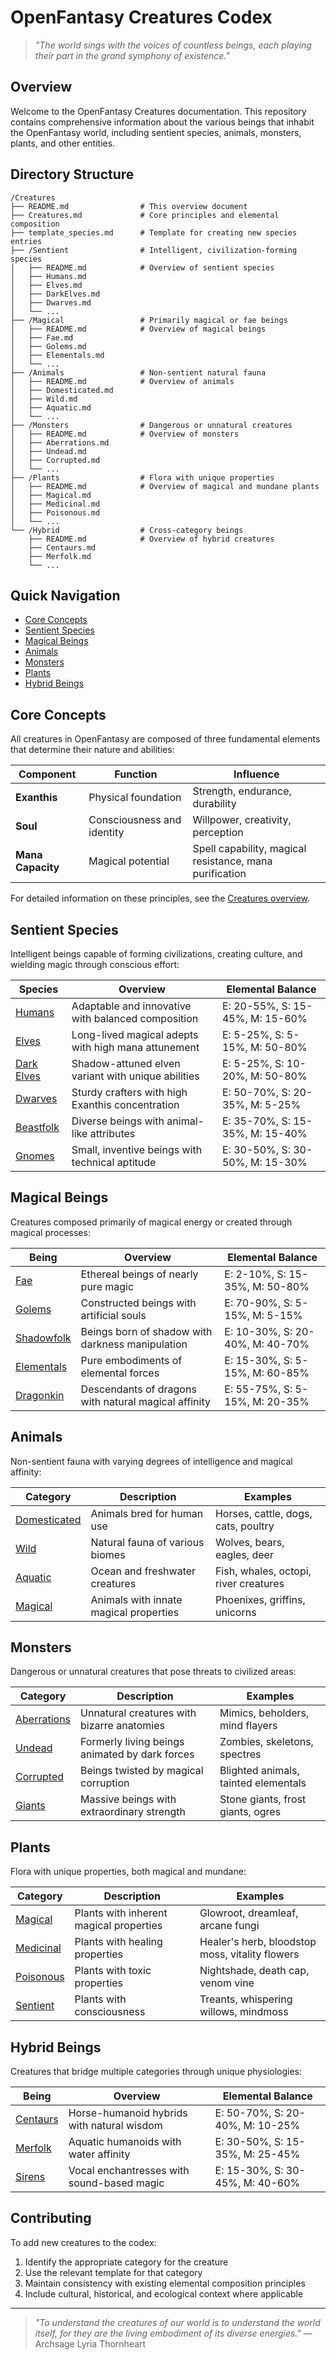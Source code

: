 # OpenFantasy Creatures Codex

> *"The world sings with the voices of countless beings, each playing their part in the grand symphony of existence."*

## Overview

Welcome to the OpenFantasy Creatures documentation. This repository contains comprehensive information about the various beings that inhabit the OpenFantasy world, including sentient species, animals, monsters, plants, and other entities.

## Directory Structure

```
/Creatures
├── README.md                # This overview document
├── Creatures.md             # Core principles and elemental composition
├── template_species.md      # Template for creating new species entries
├── /Sentient                # Intelligent, civilization-forming species
│   ├── README.md            # Overview of sentient species
│   ├── Humans.md
│   ├── Elves.md
│   ├── DarkElves.md
│   ├── Dwarves.md
│   └── ...
├── /Magical                 # Primarily magical or fae beings
│   ├── README.md            # Overview of magical beings
│   ├── Fae.md
│   ├── Golems.md
│   ├── Elementals.md
│   └── ...
├── /Animals                 # Non-sentient natural fauna
│   ├── README.md            # Overview of animals
│   ├── Domesticated.md
│   ├── Wild.md
│   ├── Aquatic.md
│   └── ...
├── /Monsters                # Dangerous or unnatural creatures
│   ├── README.md            # Overview of monsters
│   ├── Aberrations.md
│   ├── Undead.md
│   ├── Corrupted.md
│   └── ...
├── /Plants                  # Flora with unique properties
│   ├── README.md            # Overview of magical and mundane plants
│   ├── Magical.md
│   ├── Medicinal.md
│   ├── Poisonous.md
│   └── ...
└── /Hybrid                  # Cross-category beings
    ├── README.md            # Overview of hybrid creatures
    ├── Centaurs.md
    ├── Merfolk.md
    └── ...
```

## Quick Navigation

- [Core Concepts](#core-concepts)
- [Sentient Species](#sentient-species)
- [Magical Beings](#magical-beings) 
- [Animals](#animals)
- [Monsters](#monsters)
- [Plants](#plants)
- [Hybrid Beings](#hybrid-beings)

## Core Concepts

All creatures in OpenFantasy are composed of three fundamental elements that determine their nature and abilities:

| Component | Function | Influence |
|-----------|----------|-----------|
| **Exanthis** | Physical foundation | Strength, endurance, durability |
| **Soul** | Consciousness and identity | Willpower, creativity, perception |
| **Mana Capacity** | Magical potential | Spell capability, magical resistance, mana purification |

For detailed information on these principles, see the [Creatures overview](/codex/Creatures/Creatures.md).

## Sentient Species

Intelligent beings capable of forming civilizations, creating culture, and wielding magic through conscious effort:

| Species | Overview | Elemental Balance |
|---------|----------|-------------------|
| [Humans](/codex/Creatures/Sentient/Humans.md) | Adaptable and innovative with balanced composition | E: 20-55%, S: 15-45%, M: 15-60% |
| [Elves](/codex/Creatures/Sentient/Elves.md) | Long-lived magical adepts with high mana attunement | E: 5-25%, S: 5-15%, M: 50-80% |
| [Dark Elves](/codex/Creatures/Sentient/DarkElves.md) | Shadow-attuned elven variant with unique abilities | E: 5-25%, S: 10-20%, M: 50-80% |
| [Dwarves](/codex/Creatures/Sentient/Dwarves.md) | Sturdy crafters with high Exanthis concentration | E: 50-70%, S: 20-35%, M: 5-25% |
| [Beastfolk](/codex/Creatures/Sentient/Beastfolk.md) | Diverse beings with animal-like attributes | E: 35-70%, S: 15-35%, M: 15-40% |
| [Gnomes](/codex/Creatures/Sentient/Gnomes.md) | Small, inventive beings with technical aptitude | E: 30-50%, S: 30-50%, M: 15-30% |

## Magical Beings

Creatures composed primarily of magical energy or created through magical processes:

| Being | Overview | Elemental Balance |
|-------|----------|-------------------|
| [Fae](/codex/Creatures/Magical/Fae.md) | Ethereal beings of nearly pure magic | E: 2-10%, S: 15-35%, M: 50-80% |
| [Golems](/codex/Creatures/Magical/Golems.md) | Constructed beings with artificial souls | E: 70-90%, S: 5-15%, M: 5-15% |
| [Shadowfolk](/codex/Creatures/Magical/Shadowfolk.md) | Beings born of shadow with darkness manipulation | E: 10-30%, S: 20-40%, M: 40-70% |
| [Elementals](/codex/Creatures/Magical/Elementals.md) | Pure embodiments of elemental forces | E: 15-30%, S: 5-15%, M: 60-85% |
| [Dragonkin](/codex/Creatures/Magical/Dragonkin.md) | Descendants of dragons with natural magical affinity | E: 55-75%, S: 5-15%, M: 20-35% |

## Animals

Non-sentient fauna with varying degrees of intelligence and magical affinity:

| Category | Description | Examples |
|----------|-------------|----------|
| [Domesticated](/codex/Creatures/Animals/Domesticated.md) | Animals bred for human use | Horses, cattle, dogs, cats, poultry |
| [Wild](/codex/Creatures/Animals/Wild.md) | Natural fauna of various biomes | Wolves, bears, eagles, deer |
| [Aquatic](/codex/Creatures/Animals/Aquatic.md) | Ocean and freshwater creatures | Fish, whales, octopi, river creatures |
| [Magical](/codex/Creatures/Animals/Magical.md) | Animals with innate magical properties | Phoenixes, griffins, unicorns |

## Monsters

Dangerous or unnatural creatures that pose threats to civilized areas:

| Category | Description | Examples |
|----------|-------------|----------|
| [Aberrations](/codex/Creatures/Monsters/Aberrations.md) | Unnatural creatures with bizarre anatomies | Mimics, beholders, mind flayers |
| [Undead](/codex/Creatures/Monsters/Undead.md) | Formerly living beings animated by dark forces | Zombies, skeletons, spectres |
| [Corrupted](/codex/Creatures/Monsters/Corrupted.md) | Beings twisted by magical corruption | Blighted animals, tainted elementals |
| [Giants](/codex/Creatures/Monsters/Giants.md) | Massive beings with extraordinary strength | Stone giants, frost giants, ogres |

## Plants

Flora with unique properties, both magical and mundane:

| Category | Description | Examples |
|----------|-------------|----------|
| [Magical](/codex/Creatures/Plants/Magical.md) | Plants with inherent magical properties | Glowroot, dreamleaf, arcane fungi |
| [Medicinal](/codex/Creatures/Plants/Medicinal.md) | Plants with healing properties | Healer's herb, bloodstop moss, vitality flowers |
| [Poisonous](/codex/Creatures/Plants/Poisonous.md) | Plants with toxic properties | Nightshade, death cap, venom vine |
| [Sentient](/codex/Creatures/Plants/Sentient.md) | Plants with consciousness | Treants, whispering willows, mindmoss |

## Hybrid Beings

Creatures that bridge multiple categories through unique physiologies:

| Being | Overview | Elemental Balance |
|-------|----------|-------------------|
| [Centaurs](/codex/Creatures/Hybrid/Centaurs.md) | Horse-humanoid hybrids with natural wisdom | E: 50-70%, S: 20-40%, M: 10-25% |
| [Merfolk](/codex/Creatures/Hybrid/Merfolk.md) | Aquatic humanoids with water affinity | E: 30-50%, S: 15-35%, M: 25-45% |
| [Sirens](/codex/Creatures/Hybrid/Sirens.md) | Vocal enchantresses with sound-based magic | E: 15-30%, S: 30-45%, M: 40-60% |

## Contributing

To add new creatures to the codex:

1. Identify the appropriate category for the creature
2. Use the relevant template for that category
3. Maintain consistency with existing elemental composition principles
4. Include cultural, historical, and ecological context where applicable

---

> *"To understand the creatures of our world is to understand the world itself, for they are the living embodiment of its diverse energies."* — Archsage Lyria Thornheart 